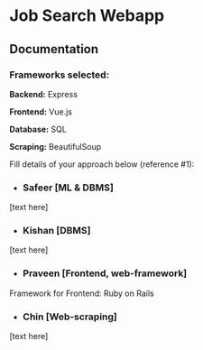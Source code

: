 # Job Search Webapp

## Documentation 
### Frameworks selected:
**Backend:** Express

**Frontend:** Vue.js

**Database:** SQL

**Scraping:** BeautifulSoup

Fill details of your approach below (reference #1):

- ### Safeer [ML & DBMS]
[text here]
- ### Kishan [DBMS]
[text here]
- ### Praveen [Frontend, web-framework]
Framework for Frontend: Ruby on Rails
- ### Chin [Web-scraping]
[text here]
